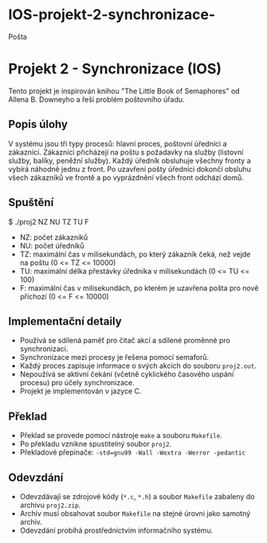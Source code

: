 # IOS-projekt-2-synchronizace-
Pošta
# Projekt 2 - Synchronizace (IOS)

Tento projekt je inspirován knihou "The Little Book of Semaphores" od Allena B. Downeyho a řeší problém poštovního úřadu.

## Popis úlohy

V systému jsou tři typy procesů: hlavní proces, poštovní úředníci a zákazníci. Zákazníci přicházejí na poštu s požadavky na služby (listovní služby, balíky, peněžní služby). Každý úředník obsluhuje všechny fronty a vybírá náhodně jednu z front. Po uzavření pošty úředníci dokončí obsluhu všech zákazníků ve frontě a po vyprázdnění všech front odchází domů.

## Spuštění

$ ./proj2 NZ NU TZ TU F


- NZ: počet zákazníků
- NU: počet úředníků
- TZ: maximální čas v milisekundách, po který zákazník čeká, než vejde na poštu (0 <= TZ <= 10000)
- TU: maximální délka přestávky úředníka v milisekundách (0 <= TU <= 100)
- F: maximální čas v milisekundách, po kterém je uzavřena pošta pro nově příchozí (0 <= F <= 10000)

## Implementační detaily

- Používá se sdílená paměť pro čítač akcí a sdílené proměnné pro synchronizaci.
- Synchronizace mezi procesy je řešena pomocí semaforů.
- Každý proces zapisuje informace o svých akcích do souboru `proj2.out`.
- Nepoužívá se aktivní čekání (včetně cyklického časového uspání procesu) pro účely synchronizace.
- Projekt je implementován v jazyce C.

## Překlad

- Překlad se provede pomocí nástroje `make` a souboru `Makefile`.
- Po překladu vznikne spustitelný soubor `proj2`.
- Překladové přepínače: `-std=gnu99 -Wall -Wextra -Werror -pedantic`

## Odevzdání

- Odevzdávají se zdrojové kódy (`*.c`, `*.h`) a soubor `Makefile` zabaleny do archivu `proj2.zip`.
- Archiv musí obsahovat soubor `Makefile` na stejné úrovni jako samotný archiv.
- Odevzdání probíhá prostřednictvím informačního systému.
